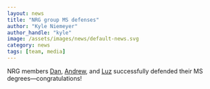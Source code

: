 ```yaml
---
layout: news
title: "NRG group MS defenses"
author: "Kyle Niemeyer"
author_handle: "kyle"
image: /assets/images/news/default-news.svg
category: news
tags: [team, media]
---
```

NRG members [Dan], [Andrew], and [Luz] successfully defended their MS degrees—congratulations!

[Kyle]: /team/kyle-niemeyer
[Dan]: /team/dan-magee
[Andrew]: /team/andrew-alferman
[Luz]: /team/luz-pacheco
